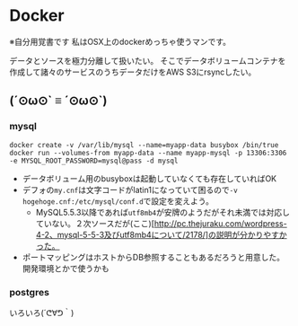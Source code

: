 # Docker
※自分用覚書です
私はOSX上のdockerめっちゃ使うマンです。

データとソースを極力分離して扱いたい。
そこでデータボリュームコンテナを作成して諸々のサービスのうちデータだけをAWS S3にrsyncしたい。


## (´⊙ω⊙\` ≡ ´⊙ω⊙\`)

### mysql
```
docker create -v /var/lib/mysql --name=myapp-data busybox /bin/true
docker run --volumes-from myapp-data --name myapp-mysql -p 13306:3306 -e MYSQL_ROOT_PASSWORD=mysql@pass -d mysql
```
 - データボリューム用のbusyboxは起動していなくても存在していればOK
 - デフォの`my.cnf`は文字コードがlatin1になっていて困るので`-v hogehoge.cnf:/etc/mysql/conf.d`で設定を変えよう。
   - MySQL5.5.3以降であれば`utf8mb4`が安牌のようだがそれ未満では対応していない。２次ソースだが(ここ)[http://pc.thejuraku.com/wordpress-4-2、mysql-5-5-3及びutf8mb4について/2178/]の説明が分かりやすかった。
 - ポートマッピングはホストからDB参照することもあるだろうと用意した。開発環境とかで使うかも

### postgres





いろいろ(´ᕦ∀ᕤ｀)
